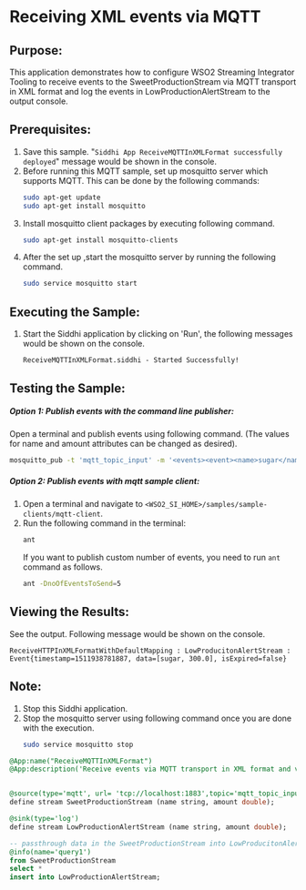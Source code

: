 # Receiving XML events via MQTT

## Purpose:
This application demonstrates how to configure WSO2 Streaming Integrator Tooling  to receive events to the SweetProductionStream via MQTT transport in XML format and log the events in LowProductionAlertStream to the output console.

## Prerequisites:
1. Save this sample. "`Siddhi App ReceiveMQTTInXMLFormat successfully deployed`" message would be shown in the console.
2. Before running this MQTT sample, set up mosquitto server which supports MQTT. This can be done by the following commands:
    ```bash
    sudo apt-get update
    sudo apt-get install mosquitto
    ```
3. Install mosquitto client packages by executing following command.
    ```bash
    sudo apt-get install mosquitto-clients
    ```
4. After the set up ,start the mosquitto server by running the following command.
    ```bash
    sudo service mosquitto start
    ```

## Executing the Sample:
1. Start the Siddhi application by clicking on 'Run', the following messages would be shown on the console.
    ```
    ReceiveMQTTInXMLFormat.siddhi - Started Successfully!
    ```

## Testing the Sample:
##### Option 1: Publish events with the command line publisher:
Open a terminal and publish events using following command. (The values for name and amount attributes can be changed as desired).
```bash
mosquitto_pub -t 'mqtt_topic_input' -m '<events><event><name>sugar</name><amount>300.0</amount></event></events>'
```

##### Option 2: Publish events with mqtt sample client:
1. Open a terminal and navigate to `<WSO2_SI_HOME>/samples/sample-clients/mqtt-client`.
2. Run the following command in the terminal:
    ```bash
    ant
    ```
    If you want to publish custom number of events, you need to run `ant` command as follows.
    ```bash
    ant -DnoOfEventsToSend=5
    ```

## Viewing the Results:
See the output. Following message would be shown on the console.
```
ReceiveHTTPInXMLFormatWithDefaultMapping : LowProducitonAlertStream : Event{timestamp=1511938781887, data=[sugar, 300.0], isExpired=false}
```

## Note:
1. Stop this Siddhi application.
2. Stop the mosquitto server using following command once you are done with the execution.
    ```bash
    sudo service mosquitto stop
    ```

```sql
@App:name("ReceiveMQTTInXMLFormat")
@App:description('Receive events via MQTT transport in XML format and view the output on the console.')


@source(type='mqtt', url= 'tcp://localhost:1883',topic='mqtt_topic_input', @map(type='xml'))
define stream SweetProductionStream (name string, amount double);

@sink(type='log')
define stream LowProductionAlertStream (name string, amount double);

-- passthrough data in the SweetProductionStream into LowProducitonAlertStream
@info(name='query1')
from SweetProductionStream
select *
insert into LowProductionAlertStream;
```